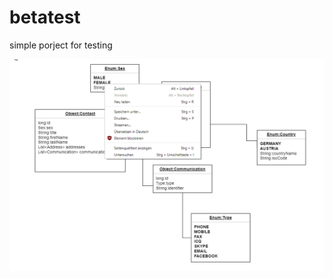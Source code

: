 # betatest
simple porject for testing

![Datamodel for training UML](https://raw.githubusercontent.com/jenspapenhagen/betatest/master/datamodel.png)
